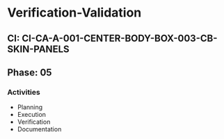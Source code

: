# Verification-Validation

## CI: CI-CA-A-001-CENTER-BODY-BOX-003-CB-SKIN-PANELS
## Phase: 05

### Activities
- Planning
- Execution
- Verification
- Documentation
